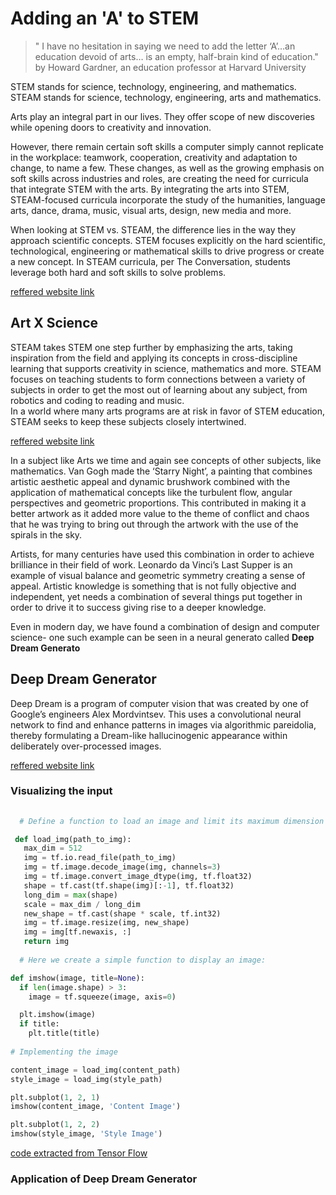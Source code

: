 # Adding an 'A' to STEM
>  " I have no hesitation in saying we need to add the letter ‘A’…an education devoid of arts… is an empty, half-brain kind of education." 
 by Howard Gardner, an education professor at Harvard University


STEM stands for science, technology, engineering, and mathematics.
STEAM stands for science, technology, engineering, arts and mathematics.

Arts play an integral part in our lives. They offer scope of new discoveries while opening doors to creativity and innovation.  

However, there remain certain soft skills a computer simply cannot replicate in the workplace: teamwork, cooperation, creativity and adaptation to change, to name a few. These changes, as well as the growing emphasis on soft skills across industries and roles, are creating the need for curricula that integrate STEM with the arts. By integrating the arts into STEM, STEAM-focused curricula incorporate the study of the humanities, language arts, dance, drama, music, visual arts, design, new media and more.

When looking at STEM vs. STEAM, the difference lies in the way they approach scientific concepts. STEM focuses explicitly on the hard scientific, technological, engineering or mathematical skills to drive progress or create a new concept. In STEAM curricula, per The Conversation, students leverage both hard and soft skills to solve problems. 

[reffered website link](https://www.ucf.edu/online/engineering/news/comparing-stem-vs-steam-why-the-arts-make-a-difference/)


## Art X Science

STEAM takes STEM one step further by emphasizing the arts, taking inspiration from the field and applying its concepts in cross-discipline learning that supports creativity in science, mathematics and more. STEAM focuses on teaching students to form connections between a variety of subjects in order to get the most out of learning about any subject, from robotics and coding to reading and music.  
In a world where many arts programs are at risk in favor of STEM education, STEAM seeks to keep these subjects closely intertwined. 

[reffered website link](https://sphero.com/blogs/news/stem-vs-steam)

In a subject like Arts we time and again see concepts of other subjects, like mathematics.  Van Gogh made the ‘Starry Night’, a painting that combines artistic aesthetic appeal and dynamic brushwork combined with the application of mathematical concepts like the turbulent flow, angular perspectives and geometric proportions. This contributed in making it a better artwork as it added more value to the theme of conflict and chaos that he was trying to bring out through the artwork with the use of the spirals in the sky.

Artists, for many centuries have used this combination in order to achieve brilliance in their field of work. Leonardo da Vinci’s Last Supper is an example of visual balance and geometric symmetry  creating a sense of appeal. Artistic knowledge is something that is not fully objective and independent, yet needs a combination of several things put together in order to drive it to success giving rise to a deeper knowledge. 

Even in modern day, we have found a combination of design and computer science- one such example can be seen in a neural generato called **Deep Dream Generato**

## Deep Dream Generator
Deep Dream is a program of computer vision that was created by one of Google’s engineers Alex Mordvintsev. This uses a convolutional neural network to find and enhance patterns in images via algorithmic pareidolia, thereby formulating a Dream-like hallucinogenic appearance within deliberately over-processed images.

[reffered website link](https://hackernoon.com/deep-dream-with-tensorflow-a-practical-guide-to-build-your-first-deep-dream-experience-f91df601f479)

### Visualizing the input 
```python
  
  # Define a function to load an image and limit its maximum dimension to 512 pixels.

 def load_img(path_to_img):
   max_dim = 512
   img = tf.io.read_file(path_to_img)
   img = tf.image.decode_image(img, channels=3)
   img = tf.image.convert_image_dtype(img, tf.float32)
   shape = tf.cast(tf.shape(img)[:-1], tf.float32)
   long_dim = max(shape)
   scale = max_dim / long_dim
   new_shape = tf.cast(shape * scale, tf.int32)
   img = tf.image.resize(img, new_shape)
   img = img[tf.newaxis, :]
   return img
   
  # Here we create a simple function to display an image:

def imshow(image, title=None):
  if len(image.shape) > 3:
    image = tf.squeeze(image, axis=0)

  plt.imshow(image)
  if title:
    plt.title(title)
    
# Implementing the image

content_image = load_img(content_path)
style_image = load_img(style_path)

plt.subplot(1, 2, 1)
imshow(content_image, 'Content Image')

plt.subplot(1, 2, 2)
imshow(style_image, 'Style Image')
```
[code extracted from Tensor Flow](https://www.tensorflow.org/tutorials/generative/style_transfer)

### Application of Deep Dream Generator

